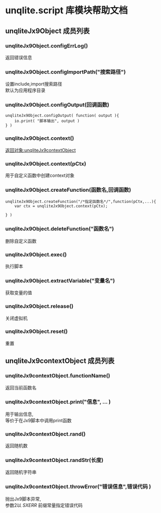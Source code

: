 # unqlite.script 库模块帮助文档

<a id="unqliteJx9Object"></a>
## unqliteJx9Object 成员列表


<a id="unqliteJx9Object.configErrLog"></a>
### unqliteJx9Object.configErrLog() 
 返回错误信息

<a id="unqliteJx9Object.configImportPath"></a>
### unqliteJx9Object.configImportPath("搜索路径") 
 设置include,import搜索路径  
默认为应用程序目录

<a id="unqliteJx9Object.configOutput"></a>
### unqliteJx9Object.configOutput(回调函数) 
 

```aardio
unqliteJx9Object.configOutput( function( output ){  
	io.print( "脚本输出", output )  
} )
```



<a id="unqliteJx9Object.context"></a>
### unqliteJx9Object.context() 
 [返回对象:unqliteJx9contextObject](#unqliteJx9contextObject)

<a id="unqliteJx9Object.context"></a>
### unqliteJx9Object.context(pCtx) 
 用于自定义函数中创建context对象

<a id="unqliteJx9Object.createFunction"></a>
### unqliteJx9Object.createFunction(函数名,回调函数) 
 

```aardio
unqliteJx9Object.createFunction("/*指定函数名*/",function(pCtx,...){  
	var ctx = unqliteJx9Object.context(pCtx);  
	  
} )
```



<a id="unqliteJx9Object.deleteFunction"></a>
### unqliteJx9Object.deleteFunction("函数名") 
 删除自定义函数

<a id="unqliteJx9Object.exec"></a>
### unqliteJx9Object.exec() 
 执行脚本

<a id="unqliteJx9Object.extractVariable"></a>
### unqliteJx9Object.extractVariable("变量名") 
 获取变量的值

<a id="unqliteJx9Object.release"></a>
### unqliteJx9Object.release() 
 关闭虚拟机

<a id="unqliteJx9Object.reset"></a>
### unqliteJx9Object.reset() 
 重置

<a id="unqliteJx9contextObject"></a>
## unqliteJx9contextObject 成员列表


<a id="unqliteJx9contextObject.functionName"></a>
### unqliteJx9contextObject.functionName() 
 返回当前函数名

<a id="unqliteJx9contextObject.print"></a>
### unqliteJx9contextObject.print("信息", ... ) 
 用于输出信息,  
等价于在Jx9脚本中调用print函数

<a id="unqliteJx9contextObject.rand"></a>
### unqliteJx9contextObject.rand() 
 返回随机数

<a id="unqliteJx9contextObject.randStr"></a>
### unqliteJx9contextObject.randStr(长度) 
 返回随机字符串

<a id="unqliteJx9contextObject.throwError"></a>
### unqliteJx9contextObject.throwError("错误信息",错误代码 ) 
 抛出Jx9脚本异常,  
参数2以 _SXERR_ 前缀常量指定错误代码

